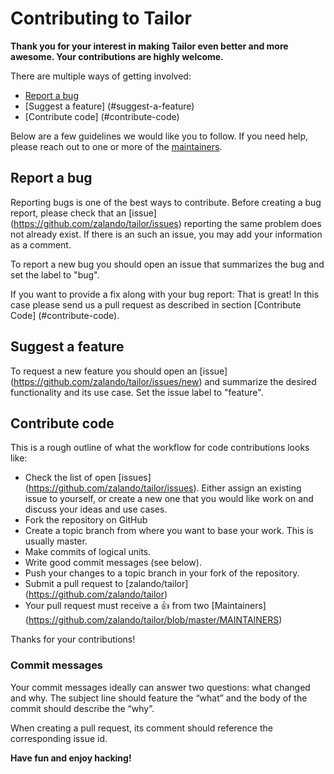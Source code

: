 # Contributing to Tailor

**Thank you for your interest in making Tailor even better and more awesome. Your contributions are highly welcome.**

There are multiple ways of getting involved:

- [Report a bug](#report-a-bug)
- [Suggest a feature] (#suggest-a-feature) 
- [Contribute code] (#contribute-code) 

Below are a few guidelines we would like you to follow.
If you need help, please reach out to one or more of the [maintainers](https://github.com/zalando/tailor/blob/master/MAINTAINERS).

## Report a bug 
Reporting bugs is one of the best ways to contribute. Before creating a bug report, please check that an [issue] (https://github.com/zalando/tailor/issues) reporting the same problem does not already exist. If there is an such an issue, you may add your information as a comment.

To report a new bug you should open an issue that summarizes the bug and set the label to "bug".

If you want to provide a fix along with your bug report: That is great! In this case please send us a pull request as described in section [Contribute Code] (#contribute-code).

## Suggest a feature
To request a new feature you should open an [issue] (https://github.com/zalando/tailor/issues/new) and summarize the desired functionality and its use case. Set the issue label to "feature".  

## Contribute code
This is a rough outline of what the workflow for code contributions looks like:
- Check the list of open [issues] (https://github.com/zalando/tailor/issues). Either assign an existing issue to yourself, or create a new one that you would like work on and discuss your ideas and use cases.
- Fork the repository on GitHub
- Create a topic branch from where you want to base your work. This is usually master.
- Make commits of logical units.
- Write good commit messages (see below).
- Push your changes to a topic branch in your fork of the repository.
- Submit a pull request to [zalando/tailor] (https://github.com/zalando/tailor)
- Your pull request must receive a :thumbsup: from two [Maintainers] (https://github.com/zalando/tailor/blob/master/MAINTAINERS)

Thanks for your contributions!

### Commit messages
Your commit messages ideally can answer two questions: what changed and why. The subject line should feature the “what” and the body of the commit should describe the “why”.  

When creating a pull request, its comment should reference the corresponding issue id.

**Have fun and enjoy hacking!**
